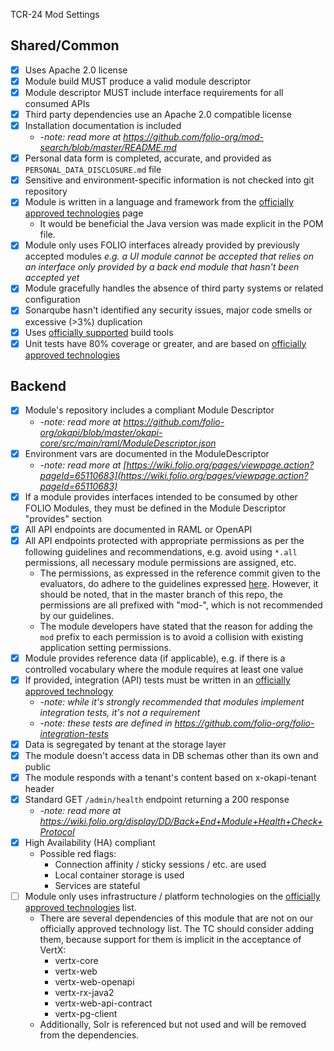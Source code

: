 TCR-24 Mod Settings

## Shared/Common
* [X] Uses Apache 2.0 license
* [X] Module build MUST produce a valid module descriptor
* [X] Module descriptor MUST include interface requirements for all consumed APIs
* [X] Third party dependencies use an Apache 2.0 compatible license
* [X] Installation documentation is included
  * -_note: read more at https://github.com/folio-org/mod-search/blob/master/README.md_
* [X] Personal data form is completed, accurate, and provided as `PERSONAL_DATA_DISCLOSURE.md` file
* [X] Sensitive and environment-specific information is not checked into git repository
* [X] Module is written in a language and framework from the [officially approved technologies](https://wiki.folio.org/display/TC/Officially+Supported+Technologies) page
  * It would be beneficial the Java version was made explicit in the POM file.  
* [X] Module only uses FOLIO interfaces already provided by previously accepted modules _e.g. a UI module cannot be accepted that relies on an interface only provided by a back end module that hasn't been accepted yet_
* [X] Module gracefully handles the absence of third party systems or related configuration
* [X] Sonarqube hasn't identified any security issues, major code smells or excessive (>3%) duplication
* [X] Uses [officially supported](https://wiki.folio.org/display/TC/Officially+Supported+Technologies) build tools
* [X] Unit tests have 80% coverage or greater, and are based on [officially approved technologies](https://wiki.folio.org/display/TC/Officially+Supported+Technologies)

## Backend
* [X] Module's repository includes a compliant Module Descriptor
  * -_note: read more at https://github.com/folio-org/okapi/blob/master/okapi-core/src/main/raml/ModuleDescriptor.json_
* [X] Environment vars are documented in the ModuleDescriptor
  * -_note: read more at [https://wiki.folio.org/pages/viewpage.action?pageId=65110683](https://wiki.folio.org/pages/viewpage.action?pageId=65110683)_
* [X] If a module provides interfaces intended to be consumed by other FOLIO Modules, they must be defined in the Module Descriptor "provides" section
* [X] All API endpoints are documented in RAML or OpenAPI
* [X] All API endpoints protected with appropriate permissions as per the following guidelines and recommendations, e.g. avoid using `*.all` permissions, all necessary module permissions are assigned, etc.
  * The permissions, as expressed in the reference commit given to the evaluators, do adhere to the guidelines expressed [here](https://dev.folio.org/guidelines/naming-conventions/). However, it should be noted, that in the master branch of this repo, the permissions are all prefixed with "mod-", which is not recommended by our guidelines.
  * The module developers have stated that the reason for adding the `mod` prefix to each permission is to avoid a collision with existing application setting permissions.
* [X] Module provides reference data (if applicable), e.g. if there is a controlled vocabulary where the module requires at least one value
* [X] If provided, integration (API) tests must be written in an [officially approved technology](https://wiki.folio.org/display/TC/Officially+Supported+Technologies)
  * -_note: while it's strongly recommended that modules implement integration tests, it's not a requirement_
  * -_note: these tests are defined in https://github.com/folio-org/folio-integration-tests_
* [X] Data is segregated by tenant at the storage layer
* [X] The module doesn't access data in DB schemas other than its own and public
* [X] The module responds with a tenant's content based on x-okapi-tenant header
* [X] Standard GET `/admin/health` endpoint returning a 200 response
  * -_note: read more at https://wiki.folio.org/display/DD/Back+End+Module+Health+Check+Protocol_
* [X] High Availability (HA) compliant
  * Possible red flags:
    * Connection affinity / sticky sessions / etc. are used
    * Local container storage is used
    * Services are stateful
* [ ] Module only uses infrastructure / platform technologies on the [officially approved technologies](https://wiki.folio.org/display/TC/Officially+Supported+Technologies) list.
  * There are several dependencies of this module that are not on our officially approved technology list. The TC should consider adding them, because support for them is implicit in the acceptance of VertX:
    * vertx-core
    * vertx-web
    * vertx-web-openapi
    * vertx-rx-java2
    * vertx-web-api-contract
    * vertx-pg-client
  * Additionally, Solr is referenced but not used and will be removed from the dependencies.
